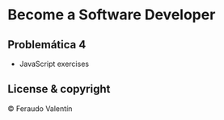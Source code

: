 # Become a Software Developer

## Problemática 4

* JavaScript exercises 


## License & copyright

© Feraudo Valentín
